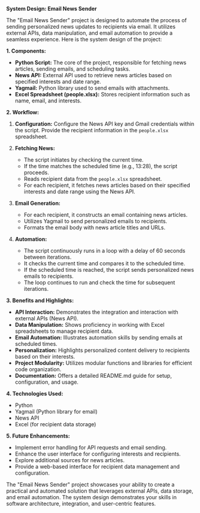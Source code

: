 **System Design: Email News Sender**

The "Email News Sender" project is designed to automate the process of sending personalized news updates to recipients via email. It utilizes external APIs, data manipulation, and email automation to provide a seamless experience. Here is the system design of the project:

**1. Components:**

- **Python Script:** The core of the project, responsible for fetching news articles, sending emails, and scheduling tasks.
- **News API:** External API used to retrieve news articles based on specified interests and date range.
- **Yagmail:** Python library used to send emails with attachments.
- **Excel Spreadsheet (people.xlsx):** Stores recipient information such as name, email, and interests.

**2. Workflow:**

1. **Configuration:** Configure the News API key and Gmail credentials within the script. Provide the recipient information in the `people.xlsx` spreadsheet.

2. **Fetching News:**
   - The script initiates by checking the current time.
   - If the time matches the scheduled time (e.g., 13:28), the script proceeds.
   - Reads recipient data from the `people.xlsx` spreadsheet.
   - For each recipient, it fetches news articles based on their specified interests and date range using the News API.

3. **Email Generation:**
   - For each recipient, it constructs an email containing news articles.
   - Utilizes Yagmail to send personalized emails to recipients.
   - Formats the email body with news article titles and URLs.

4. **Automation:**
   - The script continuously runs in a loop with a delay of 60 seconds between iterations.
   - It checks the current time and compares it to the scheduled time.
   - If the scheduled time is reached, the script sends personalized news emails to recipients.
   - The loop continues to run and check the time for subsequent iterations.

**3. Benefits and Highlights:**

- **API Interaction:** Demonstrates the integration and interaction with external APIs (News API).
- **Data Manipulation:** Shows proficiency in working with Excel spreadsheets to manage recipient data.
- **Email Automation:** Illustrates automation skills by sending emails at scheduled times.
- **Personalization:** Highlights personalized content delivery to recipients based on their interests.
- **Project Modularity:** Utilizes modular functions and libraries for efficient code organization.
- **Documentation:** Offers a detailed README.md guide for setup, configuration, and usage.

**4. Technologies Used:**

- Python
- Yagmail (Python library for email)
- News API
- Excel (for recipient data storage)

**5. Future Enhancements:**

- Implement error handling for API requests and email sending.
- Enhance the user interface for configuring interests and recipients.
- Explore additional sources for news articles.
- Provide a web-based interface for recipient data management and configuration.

The "Email News Sender" project showcases your ability to create a practical and automated solution that leverages external APIs, data storage, and email automation. The system design demonstrates your skills in software architecture, integration, and user-centric features.
